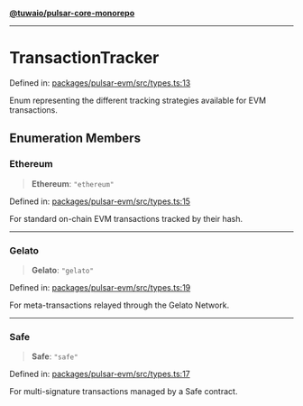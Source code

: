 [**@tuwaio/pulsar-core-monorepo**](../../../README.md)

***

# TransactionTracker

Defined in: [packages/pulsar-evm/src/types.ts:13](https://github.com/TuwaIO/pulsar-core/blob/059fb1fb20bad7ab55e675cc3194e0d9a366071c/packages/pulsar-evm/src/types.ts#L13)

Enum representing the different tracking strategies available for EVM transactions.

## Enumeration Members

### Ethereum

> **Ethereum**: `"ethereum"`

Defined in: [packages/pulsar-evm/src/types.ts:15](https://github.com/TuwaIO/pulsar-core/blob/059fb1fb20bad7ab55e675cc3194e0d9a366071c/packages/pulsar-evm/src/types.ts#L15)

For standard on-chain EVM transactions tracked by their hash.

***

### Gelato

> **Gelato**: `"gelato"`

Defined in: [packages/pulsar-evm/src/types.ts:19](https://github.com/TuwaIO/pulsar-core/blob/059fb1fb20bad7ab55e675cc3194e0d9a366071c/packages/pulsar-evm/src/types.ts#L19)

For meta-transactions relayed through the Gelato Network.

***

### Safe

> **Safe**: `"safe"`

Defined in: [packages/pulsar-evm/src/types.ts:17](https://github.com/TuwaIO/pulsar-core/blob/059fb1fb20bad7ab55e675cc3194e0d9a366071c/packages/pulsar-evm/src/types.ts#L17)

For multi-signature transactions managed by a Safe contract.
